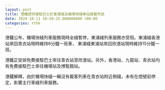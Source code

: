 ```yaml
---
layout: post
title: 港鐵提供接駁巴士於東涌綫及機場快綫車站接載市民
date: 2020-10-11 10:50:25.000000000 +08:00
categories: rthk
---
```


港鐵公布，機場快綫列車服務現時全綫暫停，東涌綫列車服務亦受阻。東涌綫香港站來回青衣站現時維持8分鐘一班車， 東涌綫東涌站來回欣澳站現時維持15分鐘一班。

港鐵正安排免費接駁巴士來往青衣站至欣澳站。另外，香港站、九龍站、青衣站均有免費接駁巴士來往機場站及博覧館站。

港鐵解釋，由於機場快綫一輛沒有載客列車在青衣站附近側綫，未有在燈號前停定，影響主行車綫列車服務。
